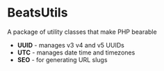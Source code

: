BeatsUtils
==========

A package of utility classes that make PHP bearable

* **UUID** - manages v3 v4 and v5 UUIDs
* **UTC**  - manages date time and timezones
* **SEO**  - for generating URL slugs
